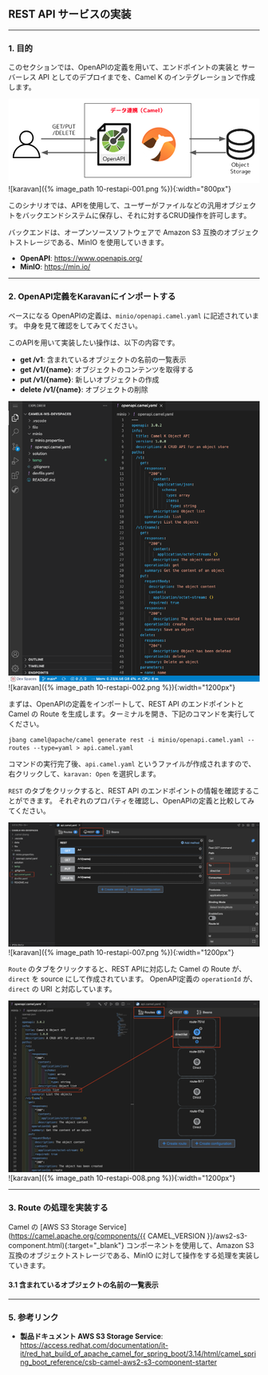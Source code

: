 ## REST API サービスの実装
---

### 1. 目的

このセクションでは、OpenAPIの定義を用いて、エンドポイントの実装と サーバーレス API としてのデプロイまでを、Camel K のインテグレーションで作成します。

![](images/10-restapi-001.png)
![karavan]({% image_path 10-restapi-001.png %}){:width="800px"}

このシナリオでは、APIを使用して、ユーザーがファイルなどの汎用オブジェクトをバックエンドシステムに保存し、それに対するCRUD操作を許可します。

バックエンドは、オープンソースソフトウェアで Amazon S3 互換のオブジェクトストレージである、MinIO を使用していきます。

* **OpenAPI**: https://www.openapis.org/
* **MinIO**: https://min.io/

---

### 2. OpenAPI定義をKaravanにインポートする

ベースになる OpenAPIの定義は、`minio/openapi.camel.yaml` に記述されています。
中身を見て確認をしてみてください。

このAPIを用いて実装したい操作は、以下の内容です。

* **get /v1**: 含まれているオブジェクトの名前の一覧表示
* **get /v1/{name}**: オブジェクトのコンテンツを取得する
* **put /v1/{name}**: 新しいオブジェクトの作成
* **delete /v1/{name}**: オブジェクトの削除

![](images/10-restapi-002.png)
![karavan]({% image_path 10-restapi-002.png %}){:width="1200px"}

<!-- ここから: Karavan の バグ修正後に切り替え 

まずは、OpenShift DevSpaces 左のエクスプローラー上で、`minio` フォルダの中に、`openapi.camel.yaml` というファイルがあるので、右クリックをして、`Karavan: Generate REST API` を選択してください。

![](images/10-restapi-003.png)
![karavan]({% image_path 10-restapi-003.png %}){:width="800px"}

今回は新規にインテグレーションを作成するので、`Create new Integration` をクリックします。

![](images/10-restapi-004.png)
![karavan]({% image_path 10-restapi-004.png %}){:width="600px"}

テキストボックスに `api` と入力して、Enterを押してください。

![](images/10-restapi-005.png)
![karavan]({% image_path 10-restapi-005.png %}){:width="600px"}

続いて表示されるポップアップに対して、`Generate REST and Route` をクリックします。

![](images/10-restapi-006.png)
![karavan]({% image_path 10-restapi-006.png %}){:width="600px"}

-->

まずは、OpenAPIの定義をインポートして、REST API のエンドポイントと Camel の Route を生成します。ターミナルを開き、下記のコマンドを実行してください。

```
jbang camel@apache/camel generate rest -i minio/openapi.camel.yaml --routes --type=yaml > api.camel.yaml
```

コマンドの実行完了後、`api.camel.yaml` というファイルが作成されますので、右クリックして、`karavan: Open` を選択します。

`REST` のタブをクリックすると、REST API のエンドポイントの情報を確認することができます。
それぞれのプロパティを確認し、OpenAPIの定義と比較してみてください。

![](images/10-restapi-007.png)
![karavan]({% image_path 10-restapi-007.png %}){:width="1200px"}

`Route` のタブをクリックすると、REST APIに対応した Camel の Route が、`direct` を source にして作成されています。
OpenAPI定義の `operationId` が、`direct` の URI と対応しています。

![](images/10-restapi-008.png)
![karavan]({% image_path 10-restapi-008.png %}){:width="1200px"}

---

### 3. Route の処理を実装する

Camel の [AWS S3 Storage Service](https://camel.apache.org/components/{{ CAMEL_VERSION }}/aws2-s3-component.html){:target="_blank"} コンポーネントを使用して、Amazon S3 互換のオブジェクトストレージである、MinIO に対して操作をする処理を実装していきます。

#### 3.1 含まれているオブジェクトの名前の一覧表示




---

### 5. 参考リンク

* **製品ドキュメント AWS S3 Storage Service**: https://access.redhat.com/documentation/it-it/red_hat_build_of_apache_camel_for_spring_boot/3.14/html/camel_spring_boot_reference/csb-camel-aws2-s3-component-starter
